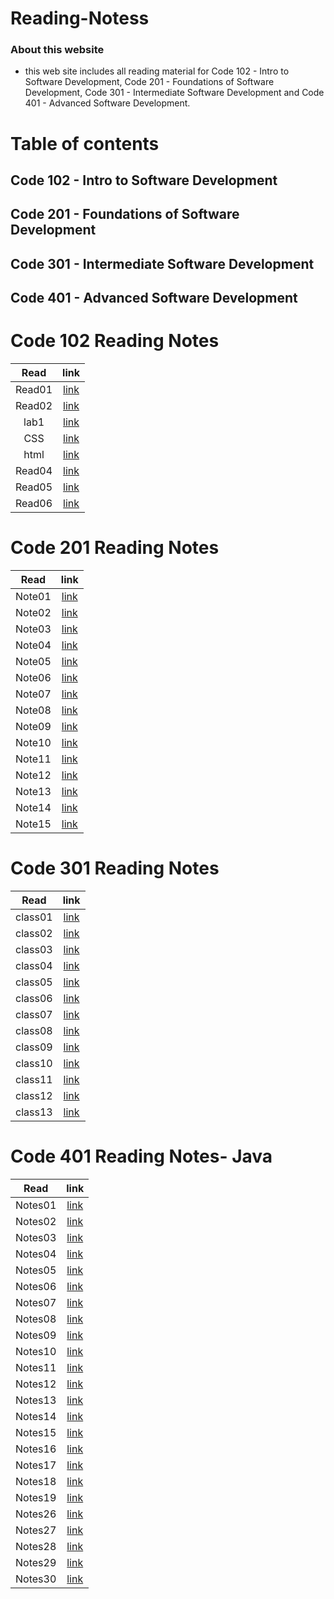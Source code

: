 # Reading-Notess

### **About this website**

* this web site includes all reading material for Code 102 - Intro to Software Development, Code 201 - Foundations of Software Development, Code 301 - Intermediate Software Development and Code 401 - Advanced Software Development.


# Table of contents

## Code 102 - Intro to Software Development
## Code 201 - Foundations of Software Development
## Code 301 - Intermediate Software Development
## Code 401 - Advanced Software Development



# Code 102 Reading Notes

|   Read    |     link               |
|:---------:| :----------------:     |
|  Read01   |  [link](102/Read01.md) |
|  Read02   |  [link](102/Read02.md) |
|  lab1     |  [link](102/lab01.md)  |
|  CSS      |  [link](102/CSS.md)    |
|  html     |  [link](102/html.md)   |
|  Read04   |  [link](102/Read04.md) |
|  Read05   |  [link](102/Read05.md) |
|  Read06   |  [link](102/Read06.md) |



# Code 201 Reading Notes

|   Read    |          link          |
|:---------:| :--------------------: |
|  Note01   |  [link](201/Note01.md) |
|  Note02   |  [link](201/Note02.md) |
|  Note03   |  [link](201/Note03.md) |
|  Note04   |  [link](201/Note04.md) |
|  Note05   |  [link](201/Note05.md) |
|  Note06   |  [link](201/Note06.md) |
|  Note07   |  [link](201/Note07.md) |
|  Note08   |  [link](201/Note08.md) |
|  Note09   |  [link](201/Note09.md) |
|  Note10   |  [link](201/Note10.md) |
|  Note11   |  [link](201/Note11.md) |
|  Note12   |  [link](201/Note12.md) |
|  Note13   |  [link](201/Note13.md) |
|  Note14   |  [link](201/Note14.md) |
|  Note15   |  [link](201/Note15.md) |


# Code 301 Reading Notes

|   Read    |     link               |
|:---------:| :----------------:     |
|  class01  | [link](301/class01.md) |
|  class02  | [link](301/class02.md) |
|  class03  | [link](301/class03.md) |
|  class04  | [link](301/class04.md) |
|  class05  | [link](301/class05.md) |
|  class06  | [link](301/class06.md) |
|  class07  | [link](301/class07.md) |
|  class08  | [link](301/class08.md) |
|  class09  | [link](301/class09.md) |
|  class10  | [link](301/class10.md) |
|  class11  | [link](301/class11.md) |
|  class12  | [link](301/class12.md) |
|  class13  | [link](301/class13.md) |


# Code 401 Reading Notes- Java

|   Read     |          link           |
|:---------: | :--------------------:  |
|  Notes01   |  [link](401/Notes01.md) |
|  Notes02   |  [link](401/Notes02.md) |
|  Notes03   |  [link](401/Notes03.md) |
|  Notes04   |  [link](401/Notes04.md) |
|  Notes05   |  [link](401/Notes05.md) |
|  Notes06   |  [link](401/Notes06.md) |
|  Notes07   |  [link](401/Notes07.md) |
|  Notes08   |  [link](401/Notes08.md) |
|  Notes09   |  [link](401/Notes09.md) |
|  Notes10   |  [link](401/Notes10.md) |
|  Notes11   |  [link](401/Notes11.md) |
|  Notes12   |  [link](401/Notes12.md) |
|  Notes13   |  [link](401/Notes13.md) |
|  Notes14   |  [link](401/Notes14.md) |
|  Notes15   |  [link](401/Notes15.md) |
|  Notes16   |  [link](401/Notes16.md) |
|  Notes17   |  [link](401/Notes17.md) |
|  Notes18   |  [link](401/Notes18.md) |
|  Notes19   |  [link](401/Notes19.md) |
|  Notes26   |  [link](401/Notes26.md) |
|  Notes27   |  [link](401/Notes27.md) |
|  Notes28   |  [link](401/Notes28.md) |
|  Notes29   |  [link](401/Notes29.md) |
|  Notes30   |  [link](401/Notes30.md) |

